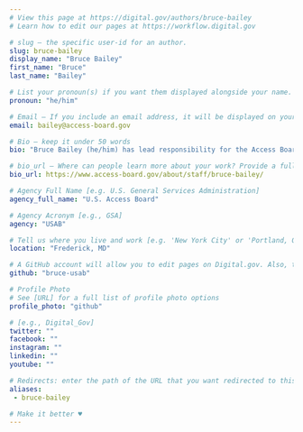 ```yaml
---
# View this page at https://digital.gov/authors/bruce-bailey
# Learn how to edit our pages at https://workflow.digital.gov

# slug — the specific user-id for an author.
slug: bruce-bailey
display_name: "Bruce Bailey"
first_name: "Bruce"
last_name: "Bailey"

# List your pronoun(s) if you want them displayed alongside your name. If blank, we'll use just your name. Learn more http://mypronouns.org
pronoun: "he/him"

# Email — If you include an email address, it will be displayed on your profile page
email: bailey@access-board.gov

# Bio — keep it under 50 words
bio: "Bruce Bailey (he/him) has lead responsibility for the Access Board website and with providing Technical Assistance on Section 508, especially as that regulation relates to websites, software, and hardware."

# bio_url — Where can people learn more about your work? Provide a full URL [e.g. 'https://www.example.gov/']
bio_url: https://www.access-board.gov/about/staff/bruce-bailey/

# Agency Full Name [e.g. U.S. General Services Administration]
agency_full_name: "U.S. Access Board"

# Agency Acronym [e.g., GSA]
agency: "USAB"

# Tell us where you live and work [e.g. 'New York City' or 'Portland, OR']
location: "Frederick, MD"

# A GitHub account will allow you to edit pages on Digital.gov. Also, the image used in your GitHub account can be used to populate your digital.gov profile photo. Learn more about getting a Github account at [URL]
github: "bruce-usab"

# Profile Photo
# See [URL] for a full list of profile photo options
profile_photo: "github"

# [e.g., Digital_Gov]
twitter: ""
facebook: ""
instagram: ""
linkedin: ""
youtube: ""

# Redirects: enter the path of the URL that you want redirected to this page
aliases:
 - bruce-bailey

# Make it better ♥
---
```


